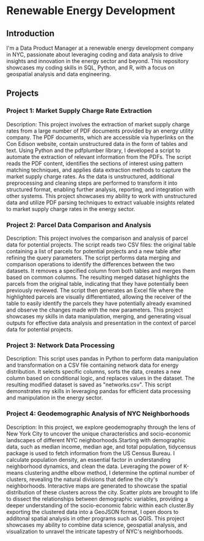 # Renewable Energy Development

## Introduction
I'm a Data Product Manager at a renewable energy development company in NYC, passionate about leveraging coding and data analysis to drive insights and innovation in the energy sector and beyond. This repository showcases my coding skills in SQL, Python, and R, with a focus on geospatial analysis and data engineering.


## Projects
### Project 1: Market Supply Charge Rate Extraction
Description: This project involves the extraction of market supply charge rates from a large number of PDF documents provided by an energy utility company. The PDF documents, which are accessible via hyperlinks on the Con Edison website, contain unstructured data in the form of tables and text. Using Python and the pdfplumber library, I developed a script to automate the extraction of relevant information from the PDFs. The script reads the PDF content, identifies the sections of interest using pattern matching techniques, and applies data extraction methods to capture the market supply charge rates. As the data is unstructured, additional preprocessing and cleaning steps are performed to transform it into structured format, enabling further analysis, reporting, and integration with other systems. This project showcases my ability to work with unstructured data and utilize PDF parsing techniques to extract valuable insights related to market supply charge rates in the energy sector.

### Project 2:  Parcel Data Comparison and Analysis
Description: This project involves the comparison and analysis of parcel data for potential projects. The script reads two CSV files: the original table containing a list of parcels for potential projects and a new table after refining the query parameters. The script performs data merging and comparison operations to identify the differences between the two datasets. It removes a specified column from both tables and merges them based on common columns. The resulting merged dataset highlights the parcels from the original table, indicating that they have potentially been previously reviewed. The script then generates an Excel file where the highlighted parcels are visually differentiated, allowing the receiver of the table to easily identify the parcels they have potentially already examined and observe the changes made with the new parameters. This project showcases my skills in data manipulation, merging, and generating visual outputs for effective data analysis and presentation in the context of parcel data for potential projects.


### Project 3: Network Data Processing
Description: This script uses pandas in Python to perform data manipulation and transformation on a CSV file containing network data for energy distribution. It selects specific columns, sorts the data, creates a new column based on conditional logic, and replaces values in the dataset. The resulting modified dataset is saved as "networks.csv". This script demonstrates my skills in leveraging pandas for efficient data processing and manipulation in the energy sector.

### Project 4: Geodemographic Analysis of NYC Neighborhoods
Description: In this project, we explore geodemography through the lens of New York City to uncover the unique characteristics and socio-economic landscapes of different NYC neighborhoods.Starting with demographic data, such as median income, median age, and total population, tidycensus package is used to fetch information from the US Census Bureau. I calculate population density, an essential factor in understanding neighborhood dynamics, and clean the data. Leveraging the power of K-means clustering andthe elbow method, I determine the optimal number of clusters, revealing the natural divisions that define the city's neighborhoods. Interactive maps are generated to showcase the spatial distribution of these clusters across the city. Scatter plots are brought to life to dissect the relationships between demographic variables, providing a deeper understanding of the socio-economic fabric within each cluster.By exporting the clustered data into a GeoJSON format, I open doors to additonal spatial analysis in other programs such as QGIS. This project showcases my ability to combine data science, geospatial analysis, and visualization to unravel the intricate tapestry of NYC's neighborhoods.
